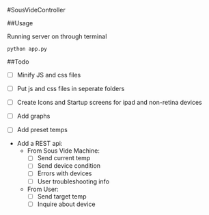 #SousVideController

##Usage

Running server on through terminal
```
python app.py
```



##Todo
* [ ] Minify JS and css files

* [ ] Put js and css files in seperate folders

* [ ] Create Icons and Startup screens for ipad and non-retina devices

* [ ] Add graphs

* [ ] Add preset temps

* Add a REST api:
	* From Sous Vide Machine:
		- [ ] Send current temp
		- [ ] Send device condition
		- [ ] Errors with devices
		- [ ] User troubleshooting info

	* From User:
		- [ ] Send target temp
		- [ ] Inquire about device

